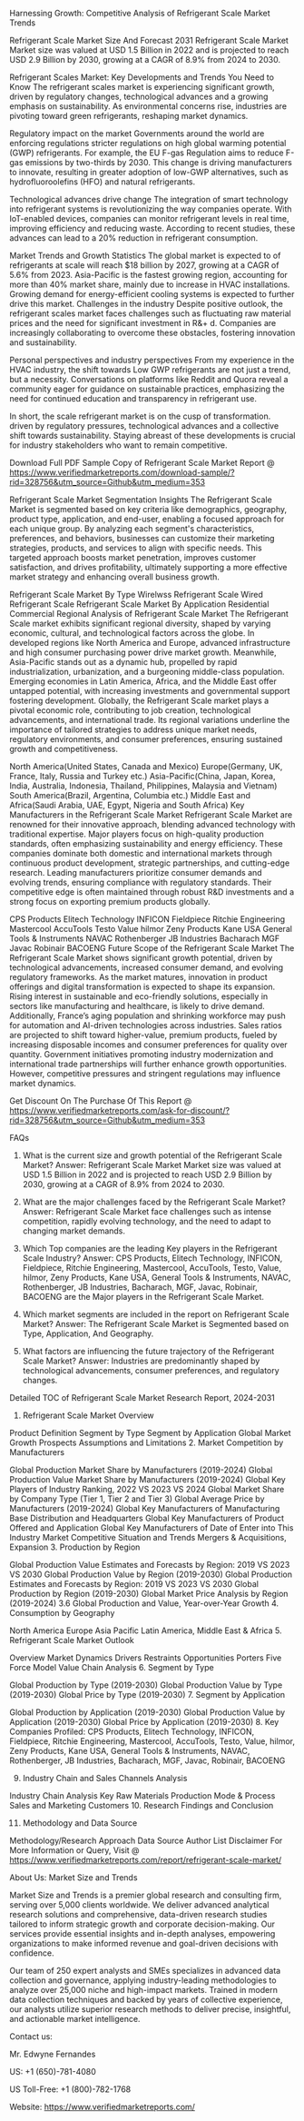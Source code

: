 Harnessing Growth: Competitive Analysis of Refrigerant Scale Market Trends


Refrigerant Scale Market Size And Forecast 2031
Refrigerant Scale Market Market size was valued at USD 1.5 Billion in 2022 and is projected to reach USD 2.9 Billion by 2030, growing at a CAGR of 8.9% from 2024 to 2030.

Refrigerant Scales Market: Key Developments and Trends You Need to Know
The refrigerant scales market is experiencing significant growth, driven by regulatory changes, technological advances and a growing emphasis on sustainability. As environmental concerns rise, industries are pivoting toward green refrigerants, reshaping market dynamics.

Regulatory impact on the market
Governments around the world are enforcing regulations stricter regulations on high global warming potential (GWP) refrigerants. For example, the EU F-gas Regulation aims to reduce F-gas emissions by two-thirds by 2030. This change is driving manufacturers to innovate, resulting in greater adoption of low-GWP alternatives, such as hydrofluoroolefins (HFO) and natural refrigerants.

Technological advances drive change
The integration of smart technology into refrigerant systems is revolutionizing the way companies operate. With IoT-enabled devices, companies can monitor refrigerant levels in real time, improving efficiency and reducing waste. According to recent studies, these advances can lead to a 20% reduction in refrigerant consumption.

Market Trends and Growth Statistics
The global market is expected to of refrigerants at scale will reach $18 billion by 2027, growing at a CAGR of 5.6% from 2023.
Asia-Pacific is the fastest growing region, accounting for more than 40% market share, mainly due to increase in HVAC installations.
Growing demand for energy-efficient cooling systems is expected to further drive this market.
Challenges in the industry
Despite positive outlook, the refrigerant scales market faces challenges such as fluctuating raw material prices and the need for significant investment in R&+ d. Companies are increasingly collaborating to overcome these obstacles, fostering innovation and sustainability.

Personal perspectives and industry perspectives
From my experience in the HVAC industry, the shift towards Low GWP refrigerants are not just a trend, but a necessity. Conversations on platforms like Reddit and Quora reveal a community eager for guidance on sustainable practices, emphasizing the need for continued education and transparency in refrigerant use.

In short, the scale refrigerant market is on the cusp of transformation. driven by regulatory pressures, technological advances and a collective shift towards sustainability. Staying abreast of these developments is crucial for industry stakeholders who want to remain competitive.

Download Full PDF Sample Copy of Refrigerant Scale Market Report @ https://www.verifiedmarketreports.com/download-sample/?rid=328756&utm_source=Github&utm_medium=353

Refrigerant Scale Market Segmentation Insights
The Refrigerant Scale Market is segmented based on key criteria like demographics, geography, product type, application, and end-user, enabling a focused approach for each unique group. By analyzing each segment's characteristics, preferences, and behaviors, businesses can customize their marketing strategies, products, and services to align with specific needs. This targeted approach boosts market penetration, improves customer satisfaction, and drives profitability, ultimately supporting a more effective market strategy and enhancing overall business growth.

Refrigerant Scale Market By Type
Wirelwss Refrigerant Scale
Wired Refrigerant Scale
Refrigerant Scale Market By Application
Residential
Commercial
Regional Analysis of Refrigerant Scale Market
The Refrigerant Scale market exhibits significant regional diversity, shaped by varying economic, cultural, and technological factors across the globe. In developed regions like North America and Europe, advanced infrastructure and high consumer purchasing power drive market growth. Meanwhile, Asia-Pacific stands out as a dynamic hub, propelled by rapid industrialization, urbanization, and a burgeoning middle-class population. Emerging economies in Latin America, Africa, and the Middle East offer untapped potential, with increasing investments and governmental support fostering development. Globally, the Refrigerant Scale market plays a pivotal economic role, contributing to job creation, technological advancements, and international trade. Its regional variations underline the importance of tailored strategies to address unique market needs, regulatory environments, and consumer preferences, ensuring sustained growth and competitiveness.

North America(United States, Canada and Mexico)
Europe(Germany, UK, France, Italy, Russia and Turkey etc.)
Asia-Pacific(China, Japan, Korea, India, Australia, Indonesia, Thailand, Philippines, Malaysia and Vietnam)
South America(Brazil, Argentina, Columbia etc.)
Middle East and Africa(Saudi Arabia, UAE, Egypt, Nigeria and South Africa)
Key Manufacturers in the Refrigerant Scale Market
Refrigerant Scale Market are renowned for their innovative approach, blending advanced technology with traditional expertise. Major players focus on high-quality production standards, often emphasizing sustainability and energy efficiency. These companies dominate both domestic and international markets through continuous product development, strategic partnerships, and cutting-edge research. Leading manufacturers prioritize consumer demands and evolving trends, ensuring compliance with regulatory standards. Their competitive edge is often maintained through robust R&D investments and a strong focus on exporting premium products globally.

CPS Products
Elitech Technology
INFICON
Fieldpiece
Ritchie Engineering
Mastercool
AccuTools
Testo
Value
hilmor
Zeny Products
Kane USA
General Tools & Instruments
NAVAC
Rothenberger
JB Industries
Bacharach
MGF
Javac
Robinair
BACOENG
Future Scope of the Refrigerant Scale Market
The Refrigerant Scale Market shows significant growth potential, driven by technological advancements, increased consumer demand, and evolving regulatory frameworks. As the market matures, innovation in product offerings and digital transformation is expected to shape its expansion. Rising interest in sustainable and eco-friendly solutions, especially in sectors like manufacturing and healthcare, is likely to drive demand. Additionally, France’s aging population and shrinking workforce may push for automation and AI-driven technologies across industries. Sales ratios are projected to shift toward higher-value, premium products, fueled by increasing disposable incomes and consumer preferences for quality over quantity. Government initiatives promoting industry modernization and international trade partnerships will further enhance growth opportunities. However, competitive pressures and stringent regulations may influence market dynamics.

Get Discount On The Purchase Of This Report @ https://www.verifiedmarketreports.com/ask-for-discount/?rid=328756&utm_source=Github&utm_medium=353

FAQs
1. What is the current size and growth potential of the Refrigerant Scale Market?
Answer: Refrigerant Scale Market Market size was valued at USD 1.5 Billion in 2022 and is projected to reach USD 2.9 Billion by 2030, growing at a CAGR of 8.9% from 2024 to 2030.

2. What are the major challenges faced by the Refrigerant Scale Market?
Answer: Refrigerant Scale Market face challenges such as intense competition, rapidly evolving technology, and the need to adapt to changing market demands.

3. Which Top companies are the leading Key players in the Refrigerant Scale Industry?
Answer: CPS Products, Elitech Technology, INFICON, Fieldpiece, Ritchie Engineering, Mastercool, AccuTools, Testo, Value, hilmor, Zeny Products, Kane USA, General Tools & Instruments, NAVAC, Rothenberger, JB Industries, Bacharach, MGF, Javac, Robinair, BACOENG are the Major players in the Refrigerant Scale Market.

4. Which market segments are included in the report on Refrigerant Scale Market?
Answer: The Refrigerant Scale Market is Segmented based on Type, Application, And Geography.

5. What factors are influencing the future trajectory of the Refrigerant Scale Market?
Answer: Industries are predominantly shaped by technological advancements, consumer preferences, and regulatory changes.

Detailed TOC of Refrigerant Scale Market Research Report, 2024-2031
1. Refrigerant Scale Market Overview

Product Definition
Segment by Type
Segment by Application
Global Market Growth Prospects
Assumptions and Limitations
2. Market Competition by Manufacturers

Global Production Market Share by Manufacturers (2019-2024)
Global Production Value Market Share by Manufacturers (2019-2024)
Global Key Players of Industry Ranking, 2022 VS 2023 VS 2024
Global Market Share by Company Type (Tier 1, Tier 2 and Tier 3)
Global Average Price by Manufacturers (2019-2024)
Global Key Manufacturers of Manufacturing Base Distribution and Headquarters
Global Key Manufacturers of Product Offered and Application
Global Key Manufacturers of Date of Enter into This Industry
Market Competitive Situation and Trends
Mergers & Acquisitions, Expansion
3. Production by Region

Global Production Value Estimates and Forecasts by Region: 2019 VS 2023 VS 2030
Global Production Value by Region (2019-2030)
Global Production Estimates and Forecasts by Region: 2019 VS 2023 VS 2030
Global Production by Region (2019-2030)
Global Market Price Analysis by Region (2019-2024) 3.6 Global Production and Value, Year-over-Year Growth
4. Consumption by Geography

North America
Europe
Asia Pacific
Latin America, Middle East & Africa
5. Refrigerant Scale Market Outlook

Overview
Market Dynamics
Drivers
Restraints
Opportunities
Porters Five Force Model
Value Chain Analysis 
6. Segment by Type

Global Production by Type (2019-2030)
Global Production Value by Type (2019-2030)
Global Price by Type (2019-2030)
7. Segment by Application

Global Production by Application (2019-2030)
Global Production Value by Application (2019-2030)
Global Price by Application (2019-2030)
8. Key Companies Profiled: CPS Products, Elitech Technology, INFICON, Fieldpiece, Ritchie Engineering, Mastercool, AccuTools, Testo, Value, hilmor, Zeny Products, Kane USA, General Tools & Instruments, NAVAC, Rothenberger, JB Industries, Bacharach, MGF, Javac, Robinair, BACOENG

9. Industry Chain and Sales Channels Analysis

Industry Chain Analysis
Key Raw Materials
Production Mode & Process
Sales and Marketing
Customers
10. Research Findings and Conclusion

11. Methodology and Data Source

Methodology/Research Approach
Data Source
Author List
Disclaimer
For More Information or Query, Visit @ https://www.verifiedmarketreports.com/report/refrigerant-scale-market/

About Us: Market Size and Trends

Market Size and Trends is a premier global research and consulting firm, serving over 5,000 clients worldwide. We deliver advanced analytical research solutions and comprehensive, data-driven research studies tailored to inform strategic growth and corporate decision-making. Our services provide essential insights and in-depth analyses, empowering organizations to make informed revenue and goal-driven decisions with confidence.

Our team of 250 expert analysts and SMEs specializes in advanced data collection and governance, applying industry-leading methodologies to analyze over 25,000 niche and high-impact markets. Trained in modern data collection techniques and backed by years of collective experience, our analysts utilize superior research methods to deliver precise, insightful, and actionable market intelligence.

Contact us:

Mr. Edwyne Fernandes

US: +1 (650)-781-4080

US Toll-Free: +1 (800)-782-1768

Website: https://www.verifiedmarketreports.com/
